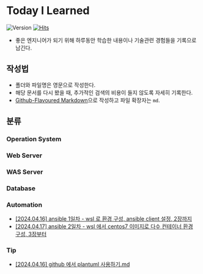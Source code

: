 # Today I Learned

![Version](https://img.shields.io/badge/version-2024.4.16-red.svg)  [![Hits](https://hits.seeyoufarm.com/api/count/incr/badge.svg?url=https://github.com/zasfe/TIL)](https://hits.seeyoufarm.com/)

* 좋은 엔지니어가 되기 위해 하루동안 학습한 내용이나 기술관련 경험들을 기록으로 남긴다.


## 작성법 
* 폴더와 파일명은 영문으로 작성한다.
* 해당 문서를 다시 봤을 때, 추가적인 검색의 비용이 들지 않도록 자세히 기록한다.
* [Github-Flavoured Markdown](https://guides.github.com/features/mastering-markdown/)으로 작성하고 파일 확장자는 `md`.  


## 분류
### Operation System

### Web Server 

### WAS Server

### Database

### Automation

  * [[2024.04.16] ansible 1일차 - wsl 로 환경 구성, ansible client 설정, 2장까지 ](./Automation/2024-04-16-ansible-setting-on-wsl.md)
  * [[2024.04.17] ansible 2일차 - wsl 에서 centos7 이미지로 다수 컨테이너 환경 구성, 3장부터](./Automation/2024-04-17-3rd-centos7-setting-on-wsl.md)

### Tip

  * [[2024.04.16] github 에서 plantuml 사용하기.md](./Tip/2024-04-16-use-plantuml-on-github.md)


